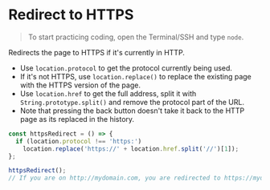 # Redirect to HTTPS

> To start practicing coding, open the Terminal/SSH and type `node`.

Redirects the page to HTTPS if it's currently in HTTP.

- Use `location.protocol` to get the protocol currently being used.
- If it's not HTTPS, use `location.replace()` to replace the existing page with the HTTPS version of the page.
- Use `location.href` to get the full address, split it with `String.prototype.split()` and remove the protocol part of the URL.
- Note that pressing the back button doesn't take it back to the HTTP page as its replaced in the history.

```js
const httpsRedirect = () => {
  if (location.protocol !== 'https:')
    location.replace('https://' + location.href.split('//')[1]);
};
```

```js
httpsRedirect();
// If you are on http://mydomain.com, you are redirected to https://mydomain.com
```

